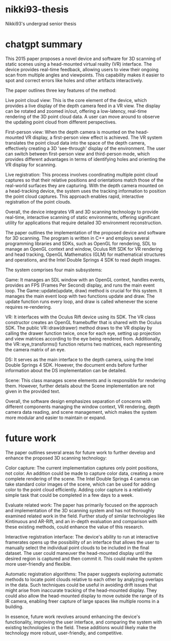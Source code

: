 # nikki93-thesis
Nikki93's undergrad senior thesis


# chatgpt summary

This 2015 paper proposes a novel device and software for 3D scanning of static scenes using a head-mounted virtual reality (VR) interface. The device provides real-time feedback, allowing users to view their ongoing scan from multiple angles and viewpoints. This capability makes it easier to spot and correct errors like holes and other artifacts interactively.

The paper outlines three key features of the method:

Live point cloud view: This is the core element of the device, which provides a live display of the depth camera feed in a VR view. The display can be rotated and zoomed in/out, offering a low-latency, real-time rendering of the 3D point cloud data. A user can move around to observe the updating point cloud from different perspectives.

First-person view: When the depth camera is mounted on the head-mounted VR display, a first-person view effect is achieved. The VR system translates the point cloud data into the space of the depth camera, effectively creating a 3D 'see-through' display of the environment. The user can switch between first-person view and third-person mode, which provides different advantages in terms of identifying holes and orienting the VR display for scanning.

Live registration: This process involves coordinating multiple point cloud captures so that their relative positions and orientations match those of the real-world surfaces they are capturing. With the depth camera mounted on a head-tracking device, the system uses the tracking information to position the point cloud captures. This approach enables rapid, interactive registration of the point clouds.

Overall, the device integrates VR and 3D scanning technology to provide real-time, interactive scanning of static environments, offering significant utility for applications that require detailed 3D environment reconstruction.



The paper outlines the implementation of the proposed device and software for 3D scanning. The program is written in C++ and employs several programming libraries and SDKs, such as OpenGL for rendering, SDL to manage an OpenGL context and window, Oculus Rift SDK for VR rendering and head tracking, OpenGL Mathematics (GLM) for mathematical structures and operations, and the Intel Double Springs 4 SDK to read depth images.

The system comprises four main subsystems:

Game: It manages an SDL window with an OpenGL context, handles events, provides an FPS (Frames Per Second) display, and runs the main event loop. The Game::update(update, draw) method is crucial for this system. It manages the main event loop with two functions update and draw. The update function runs every loop, and draw is called whenever the scene requires re-rendering.

VR: It interfaces with the Oculus Rift device using its SDK. The VR class constructor creates an OpenGL framebuffer that is shared with the Oculus SDK. The public VR::draw(drawer) method draws to the VR display by calling the drawer function twice, once for each eye, setting up projection and view matrices according to the eye being rendered from. Additionally, the VR::eye_transforms() function returns two matrices, each representing the camera matrix of an eye.

DS: It serves as the main interface to the depth camera, using the Intel Double Springs 4 SDK. However, the document ends before further information about the DS implementation can be detailed.

Scene: This class manages scene elements and is responsible for rendering them. However, further details about the Scene implementation are not given in the provided text.

Overall, the software design emphasizes separation of concerns with different components managing the window context, VR rendering, depth camera data reading, and scene management, which makes the system more modular and easier to maintain or expand.

#  future work

The paper outlines several areas for future work to further develop and enhance the proposed 3D scanning technology:

Color capture: The current implementation captures only point positions, not color. An addition could be made to capture color data, creating a more complete rendering of the scene. The Intel Double Springs 4 camera can take standard color images of the scene, which can be used for adding color to the point cloud efficiently. Adding color capture is a relatively simple task that could be completed in a few days to a week.

Evaluate related work: The paper has primarily focused on the approach and implementation of the 3D scanning system and has not thoroughly examined related work in the field. Further study of similar technologies like Kintinuous and AR-Rift, and an in-depth evaluation and comparison with these existing methods, could enhance the value of this research.

Interactive registration interface: The device's ability to run at interactive framerates opens up the possibility of an interface that allows the user to manually select the individual point clouds to be included in the final dataset. The user could maneuver the head-mounted display until the desired region is captured and then commit it. This could make the system more user-friendly and flexible.

Automatic registration algorithms: The paper suggests exploring automatic methods to locate point clouds relative to each other by analyzing overlaps in the data. Such techniques could be useful in avoiding drift issues that might arise from inaccurate tracking of the head-mounted display. They could also allow the head-mounted display to move outside the range of its IR camera, enabling freer capture of large spaces like multiple rooms in a building.

In essence, future work revolves around enhancing the device's functionality, improving the user interface, and comparing the system with existing technologies in the field. These additions would likely make the technology more robust, user-friendly, and competitive.
